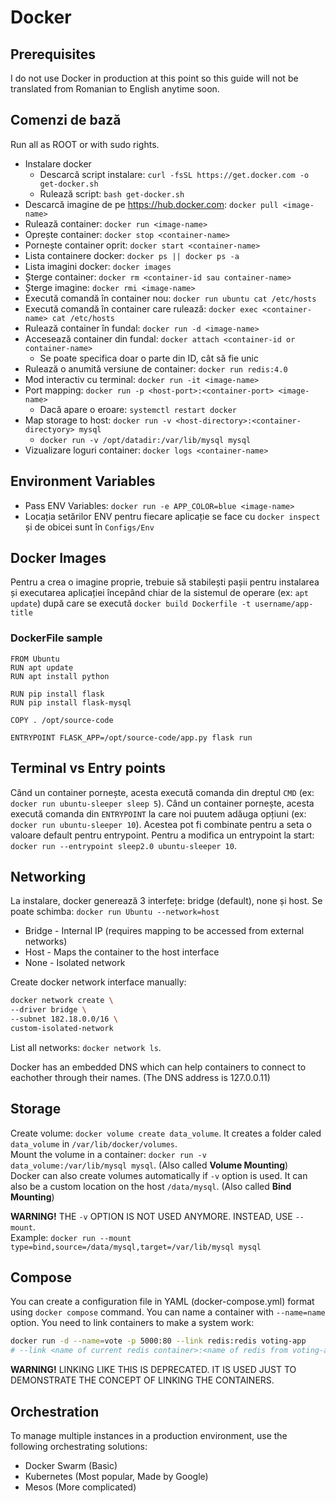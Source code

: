 # Docker

## Prerequisites

I do not use Docker in production at this point so this guide will not be translated from Romanian to English anytime soon.

## __Comenzi de bază__

Run all as ROOT or with sudo rights.

* Instalare docker
  * Descarcă script instalare: ```curl -fsSL https://get.docker.com -o get-docker.sh```
  * Rulează script: ```bash get-docker.sh```
* Descarcă imagine de pe <https://hub.docker.com>: ```docker pull <image-name>```
* Rulează container: ```docker run <image-name>```
* Oprește container: ```docker stop <container-name>```
* Pornește container oprit: ```docker start <container-name>```
* Lista containere docker: ```docker ps || docker ps -a```
* Lista imagini docker: ```docker images```
* Șterge container: ```docker rm <container-id sau container-name>```
* Șterge imagine: ```docker rmi <image-name>```
* Execută comandă în container nou: ```docker run ubuntu cat /etc/hosts```
* Execută comandă în container care rulează: ```docker exec <container-name> cat /etc/hosts```
* Rulează container în fundal: ```docker run -d <image-name>```
* Accesează container din fundal: ```docker attach <container-id or container-name>```
  * Se poate specifica doar o parte din ID, cât să fie unic
* Rulează o anumită versiune de container: ```docker run redis:4.0```
* Mod interactiv cu terminal: ```docker run -it <image-name>```
* Port mapping: ```docker run -p <host-port>:<container-port> <image-name>```
  * Dacă apare o eroare: ```systemctl restart docker```
* Map storage to host: ```docker run -v <host-directory>:<container-directyory> mysql```
  * ```docker run -v /opt/datadir:/var/lib/mysql mysql```
* Vizualizare loguri container: ```docker logs <container-name>```

## __Environment Variables__

* Pass ENV Variables: ```docker run -e APP_COLOR=blue <image-name>```
* Locația setărilor ENV pentru fiecare aplicație se face cu ```docker inspect``` și de obicei sunt în ```Configs/Env```

## __Docker Images__

Pentru a crea o imagine proprie, trebuie să stabilești pașii pentru instalarea și executarea aplicației începând chiar de la sistemul de operare (ex: ```apt update```) după care se execută ```docker build Dockerfile -t username/app-title```

### __DockerFile sample__

```docker
FROM Ubuntu
RUN apt update
RUN apt install python

RUN pip install flask
RUN pip install flask-mysql

COPY . /opt/source-code

ENTRYPOINT FLASK_APP=/opt/source-code/app.py flask run
```

## __Terminal vs Entry points__

Când un container pornește, acesta execută comanda din dreptul ```CMD``` (ex: ```docker run ubuntu-sleeper sleep 5```).
Când un container pornește, acesta execută comanda din ```ENTRYPOINT``` la care noi puutem adăuga opțiuni (ex: ```docker run ubuntu-sleeper 10```).
Acestea pot fi combinate pentru a seta o valoare default pentru entrypoint.
Pentru a modifica un entrypoint la start: ```docker run --entrypoint sleep2.0 ubuntu-sleeper 10```.

## __Networking__

La instalare, docker generează 3 interfețe: bridge (default), none și host.
Se poate schimba: ```docker run Ubuntu --network=host```

* Bridge - Internal IP (requires mapping to be accessed from external networks)
* Host - Maps the container to the host interface
* None - Isolated network

Create docker network interface manually:

```bash
docker network create \
--driver bridge \
--subnet 182.18.0.0/16 \
custom-isolated-network
```

List all networks: ```docker network ls```.

Docker has an embedded DNS which can help containers to connect to eachother through their names. (The DNS address is 127.0.0.11)

## __Storage__

Create volume: ```docker volume create data_volume```. It creates a folder caled ```data_volume``` in ```/var/lib/docker/volumes```.  
Mount the volume in a container: ```docker run -v data_volume:/var/lib/mysql mysql```. (Also called __Volume Mounting__)  
Docker can also create volumes automatically if ```-v``` option is used. It can also be a custom location on the host ```/data/mysql```. (Also called __Bind Mounting__)

__WARNING!__ THE ```-v``` OPTION IS NOT USED ANYMORE. INSTEAD, USE ```--mount```.  
Example: ```docker run --mount type=bind,source=/data/mysql,target=/var/lib/mysql mysql```

## __Compose__

You can create a configuration file in YAML (docker-compose.yml) format using ```docker compose``` command.
You can name a container with ```--name=name``` option.
You need to link containers to make a system work:

```bash
docker run -d --name=vote -p 5000:80 --link redis:redis voting-app
# --link <name of current redis container>:<name of redis from voting-app config file>
```

__WARNING!__ LINKING LIKE THIS IS DEPRECATED. IT IS USED JUST TO DEMONSTRATE THE CONCEPT OF LINKING THE CONTAINERS.

## __Orchestration__

To manage multiple instances in a production environment, use the following orchestrating solutions:

* Docker Swarm (Basic)
* Kubernetes (Most popular, Made by Google)
* Mesos (More complicated)
